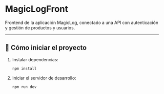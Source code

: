 # MagicLogFront

Frontend de la aplicación MagicLog, conectado a una API con autenticación y gestión de productos y usuarios.

---

## 🚀 Cómo iniciar el proyecto

1. Instalar dependencias:

    ```bash
    npm install
    ```

3. Iniciar el servidor de desarrollo:

    ```bash
    npm run dev
    ```
